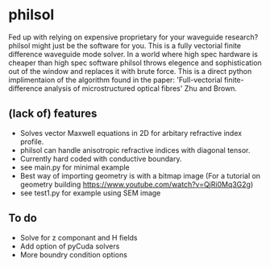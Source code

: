 # philsol
Fed up with relying on expensive proprietary for your waveguide research?  philsol might just be the software for you. 
This is a fully vectorial finite difference waveguide mode solver. In a world where high spec hardware is cheaper than high spec software philsol throws elegence and sophistication out of the window and replaces it with brute force. 
This is a direct python implimentaion of the algorithm found in the paper: 
'Full-vectorial finite-difference analysis of microstructured optical fibres' Zhu and Brown. 

## (lack of) features
- Solves vector Maxwell equations in 2D for arbitary refractive index profile. 
- philsol can handle anisotropic refractive indices with diagonal tensor.
- Currently hard coded with conductive boundary.
- see main.py for minimal example
- Best way of importing geometry is with a bitmap image (For a tutorial on geometry building https://www.youtube.com/watch?v=QjRi0Mq3G2g)
- see test1.py for example using SEM image

## To do 
- Solve for z componant and H fields 
- Add option of pyCuda solvers 
- More boundry condition options
